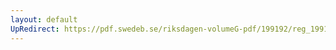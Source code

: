```yaml
---
layout: default
UpRedirect: https://pdf.swedeb.se/riksdagen-volumeG-pdf/199192/reg_199192/reg_199192_0546.pdf
---
```

